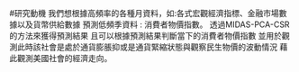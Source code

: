 #研究動機
我們想根據高頻率的各種月資料，如:各式宏觀經濟指標、金融市場數據以及貨幣供給數據
預測低頻季資料 : 消費者物價指數。
透過MIDAS-PCA-CSR的方法來獲得預測結果
且可以根據預測結果判斷當下的消費者物價指數
並用於觀測此時該社會是處於通貨膨脹抑或是通貨緊縮狀態與觀察民生物價的波動情況
藉此觀測美國社會的經濟走向。
